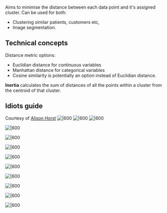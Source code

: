 Aims to minimise the distance between each data point and it's assigned cluster. Can be used for both:
- Clustering similar patients, customers etc,
- Image segmentation.

## Technical concepts

Distance metric options:
- Euclidian distance for continuous variables
- Manhattan distance for categorical variables
- Cosine similarity is potentially an option instead of Euclidian distance.

**Inertia** calculates the sum of distances of all the points within a cluster from the centroid of that cluster.


## Idiots guide

Courtesy of [Alison Horst](https://allisonhorst.com/k-means-clustering)
![|600](https://cdn.myportfolio.com/45214904-6a61-4e23-98d6-b140f8654a40/7630d6e4-6ca7-46fc-918c-4ada0413dc08_rw_3840.jpg?h=6fc8b2e97692933b50e919dd2a5b17b7)
![|600](https://cdn.myportfolio.com/45214904-6a61-4e23-98d6-b140f8654a40/0da52558-02e2-450b-ae55-6275d6f8dae1_rw_3840.jpg?h=bb3ddae3a027f900ddef43b74a11603d)
![|600](https://cdn.myportfolio.com/45214904-6a61-4e23-98d6-b140f8654a40/ee71c89f-04e1-48f1-9ebc-350c8c872bf7_rw_3840.jpg?h=2f0c963896f067a32ce0a6415b2726d6)

![|600](https://cdn.myportfolio.com/45214904-6a61-4e23-98d6-b140f8654a40/05cc17da-8ad7-4095-ba40-e0e492f2fd2b_rw_3840.jpg?h=9bc84c3a35f67215acf442b8e60b3a3f)

![|600](https://cdn.myportfolio.com/45214904-6a61-4e23-98d6-b140f8654a40/caaad9b0-398b-4edb-92b6-25a224ae05bc_rw_3840.jpg?h=60a963d836ab0657119a86136e2d3f0e)

![|600](https://cdn.myportfolio.com/45214904-6a61-4e23-98d6-b140f8654a40/2f2e8dff-bcb4-4623-a38d-3cc71fba24c3_rw_3840.jpg?h=56c1d7150c5cc4534384e1c6bf56eac2)

![|600](https://cdn.myportfolio.com/45214904-6a61-4e23-98d6-b140f8654a40/453df814-1e6e-4f7d-a015-64753558e567_rw_3840.jpg?h=4c92e060f68dd054ef2c5545e5e83145)

![|600](https://cdn.myportfolio.com/45214904-6a61-4e23-98d6-b140f8654a40/055f5511-410c-4581-9462-4f5091427812_rw_3840.jpg?h=96dcb20a06842e7b718db158f1cc561f)

![|600](https://cdn.myportfolio.com/45214904-6a61-4e23-98d6-b140f8654a40/7164e661-68ca-4e4c-bd37-e32b75a375a2_rw_3840.jpg?h=63e577d8c296260682ba886fb6a69c28)

![|600](https://cdn.myportfolio.com/45214904-6a61-4e23-98d6-b140f8654a40/3f1e8815-3982-4fc2-928f-7c27f279b316_rw_3840.jpg?h=69bb84e7698e17de604cd3949adb44a2)

![|600](https://cdn.myportfolio.com/45214904-6a61-4e23-98d6-b140f8654a40/f97bc420-d704-4bbe-ad00-28678e9c58cb_rw_3840.jpg?h=d9a73fe33f3670f7d7cd5e6060a5764e)

![|600](https://cdn.myportfolio.com/45214904-6a61-4e23-98d6-b140f8654a40/614b8766-c72d-4c8f-9fd3-d738c36b073f_rw_3840.jpg?h=e3056e8373a94717a28cbda2f417a59b)

